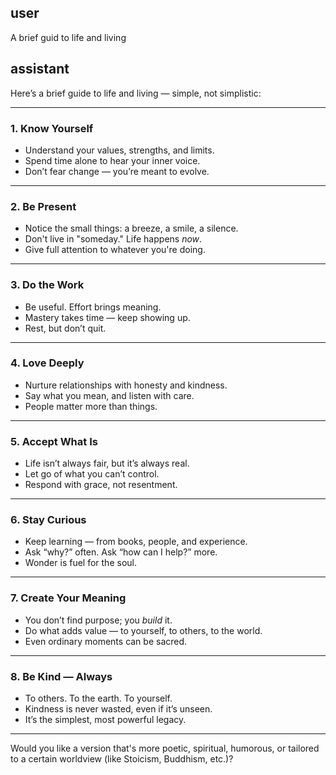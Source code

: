 ## user
A brief guid to life and living
## assistant

Here’s a brief guide to life and living — simple, not simplistic:

---

### **1. Know Yourself**  
- Understand your values, strengths, and limits.  
- Spend time alone to hear your inner voice.  
- Don’t fear change — you’re meant to evolve.

---

### **2. Be Present**  
- Notice the small things: a breeze, a smile, a silence.  
- Don't live in "someday." Life happens *now*.  
- Give full attention to whatever you're doing.

---

### **3. Do the Work**  
- Be useful. Effort brings meaning.  
- Mastery takes time — keep showing up.  
- Rest, but don’t quit.

---

### **4. Love Deeply**  
- Nurture relationships with honesty and kindness.  
- Say what you mean, and listen with care.  
- People matter more than things.

---

### **5. Accept What Is**  
- Life isn’t always fair, but it’s always real.  
- Let go of what you can’t control.  
- Respond with grace, not resentment.

---

### **6. Stay Curious**  
- Keep learning — from books, people, and experience.  
- Ask “why?” often. Ask “how can I help?” more.  
- Wonder is fuel for the soul.

---

### **7. Create Your Meaning**  
- You don’t find purpose; you *build* it.  
- Do what adds value — to yourself, to others, to the world.  
- Even ordinary moments can be sacred.

---

### **8. Be Kind — Always**  
- To others. To the earth. To yourself.  
- Kindness is never wasted, even if it’s unseen.  
- It’s the simplest, most powerful legacy.

---

Would you like a version that's more poetic, spiritual, humorous, or tailored to a certain worldview (like Stoicism, Buddhism, etc.)?